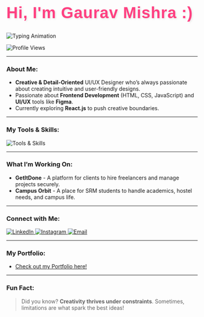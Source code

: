 <div align="left">
  <h1 style="font-family: 'Montserrat', sans-serif; color: #ff4081; font-size: 3em; letter-spacing: 1px; text-shadow: 2px 2px 5px rgba(0, 0, 0, 0.1);">
    Hi, I'm Gaurav Mishra :)
  </h1>

  <!-- Typing Animation -->
  <img src="https://readme-typing-svg.demolab.com?font=Fira+Code&size=30&pause=1000&color=FF4081&width=435&lines=UI%2FUX+Designer;Frontend+Developer;Creative+Mind" alt="Typing Animation" />
</div>

<p align="left">
  <img src="https://komarev.com/ghpvc/?username=gauravmishra01&style=flat-square&color=ff4081" alt="Profile Views" />
</p>

---

### **About Me**:
- **Creative & Detail-Oriented** UI/UX Designer who’s always passionate about creating intuitive and user-friendly designs.
- Passionate about **Frontend Development** (HTML, CSS, JavaScript) and **UI/UX** tools like **Figma**.
- Currently exploring **React.js** to push creative boundaries.

---

### **My Tools & Skills**:
<p align="left">
  <img src="https://skillicons.dev/icons?i=c,cpp,figma,html,css,js,react,python,java,mysql,firebase,vercel,arduino&perline=20&theme=light&animation=true" alt="Tools & Skills" />
</p>

---

### **What I’m Working On**:
- **GetItDone** - A platform for clients to hire freelancers and manage projects securely.
- **Campus Orbit** - A place for SRM students to handle academics, hostel needs, and campus life.

---

### **Connect with Me**:
<p align="left">
  <a href="https://www.linkedin.com/in/gaurav-mishra-2668691b3/" target="_blank">
    <img src="https://img.shields.io/badge/LinkedIn-0A66C2?style=for-the-badge&logo=linkedin&logoColor=white" alt="LinkedIn" />
  </a>
  <a href="https://www.instagram.com/_mishraagaurav/" target="_blank">
    <img src="https://img.shields.io/badge/Instagram-E4405F?style=for-the-badge&logo=instagram&logoColor=white" alt="Instagram" />
  </a>
  <a href="mailto:gaurav84294372@gmail.com">
    <img src="https://img.shields.io/badge/Gmail-D14836?style=for-the-badge&logo=gmail&logoColor=white" alt="Email" />
  </a>
</p>

---

### **My Portfolio**:
- [Check out my Portfolio here!](https://portfolio-gaurav-nine.vercel.app/)

---

### **Fun Fact**:
> Did you know? **Creativity thrives under constraints**. Sometimes, limitations are what spark the best ideas!
